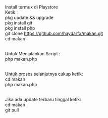 <br>Install termux di Playstore
<br>Ketik :
<br>pkg update && upgrade
<br>pkg install git
<br>pkg install php
<br>git clone https://github.com/haydarfx/makan.git
<br>cd makan

<br>Untuk Menjalankan Script :
<br>php makan.php

<br>Untuk proses selanjutnya cukup ketik:
<br>cd makan
<br>php makan.php

<br>Jika ada update terbaru tinggal ketik:
<br>cd makan
<br>git pull
